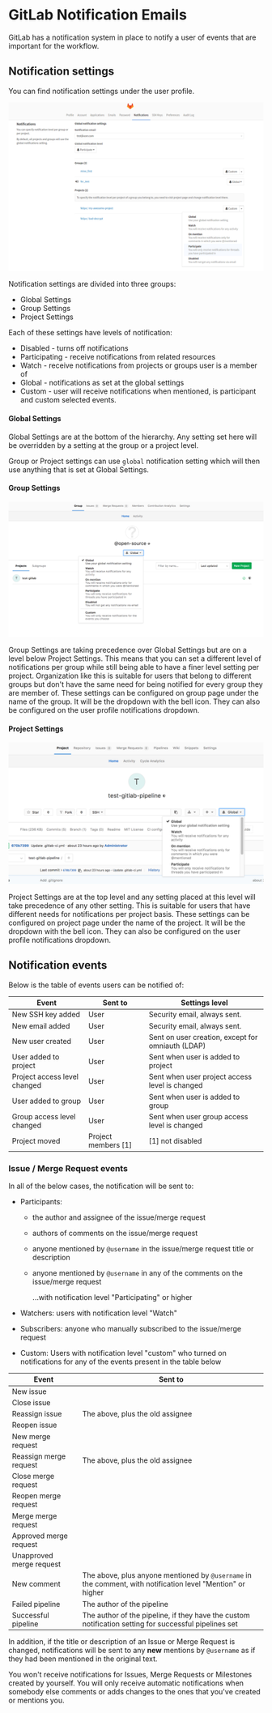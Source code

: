 # GitLab Notification Emails

GitLab has a notification system in place to notify a user of events that are important for the workflow.

## Notification settings

You can find notification settings under the user profile.

![notification settings](img/notification_global_settings.png)

Notification settings are divided into three groups:

* Global Settings
* Group Settings
* Project Settings

Each of these settings have levels of notification:

* Disabled - turns off notifications
* Participating - receive notifications from related resources
* Watch - receive notifications from projects or groups user is a member of
* Global - notifications as set at the global settings
* Custom - user will receive notifications when mentioned, is participant and custom selected events.

#### Global Settings

Global Settings are at the bottom of the hierarchy.
Any setting set here will be overridden by a setting at the group or a project level.

Group or Project settings can use `global` notification setting which will then use
anything that is set at Global Settings.

#### Group Settings

![notification settings](img/notification_group_settings.png)

Group Settings are taking precedence over Global Settings but are on a level below Project Settings.
This means that you can set a different level of notifications per group while still being able
to have a finer level setting per project.
Organization like this is suitable for users that belong to different groups but don't have the
same need for being notified for every group they are member of.
These settings can be configured on group page under the name of the group. It will be the dropdown with the bell icon. They can also be configured on the user profile notifications dropdown.

#### Project Settings

![notification settings](img/notification_project_settings.png)

Project Settings are at the top level and any setting placed at this level will take precedence of any
other setting.
This is suitable for users that have different needs for notifications per project basis.
These settings can be configured on project page under the name of the project. It will be the dropdown with the bell icon. They can also be configured on the user profile notifications dropdown.

## Notification events

Below is the table of events users can be notified of:

| Event                        | Sent to                                                           | Settings level               |
|------------------------------|-------------------------------------------------------------------|------------------------------|
| New SSH key added            | User                                                              | Security email, always sent. |
| New email added              | User                                                              | Security email, always sent. |
| New user created             | User                                                              | Sent on user creation, except for omniauth (LDAP)|
| User added to project        | User                                                              | Sent when user is added to project |
| Project access level changed | User                                                              | Sent when user project access level is changed |
| User added to group          | User                                                              | Sent when user is added to group |
| Group access level changed   | User                                                              | Sent when user group access level is changed |
| Project moved                | Project members [1]                                               | [1] not disabled |

### Issue / Merge Request events

In all of the below cases, the notification will be sent to:
- Participants:
  - the author and assignee of the issue/merge request
  - authors of comments on the issue/merge request
  - anyone mentioned by `@username` in the issue/merge request title or description
  - anyone mentioned by `@username` in any of the comments on the issue/merge request

    ...with notification level "Participating" or higher

- Watchers: users with notification level "Watch"
- Subscribers: anyone who manually subscribed to the issue/merge request
- Custom: Users with notification level "custom" who turned on notifications for any of the events present in the table below

| Event                  | Sent to |
|------------------------|---------|
| New issue              | |
| Close issue            | |
| Reassign issue         | The above, plus the old assignee |
| Reopen issue           | |
| New merge request      | |
| Reassign merge request | The above, plus the old assignee |
| Close merge request    | |
| Reopen merge request   | |
| Merge merge request    | |
| Approved merge request | |
| Unapproved merge request | |
| New comment            | The above, plus anyone mentioned by `@username` in the comment, with notification level "Mention" or higher |
| Failed pipeline        | The author of the pipeline |
| Successful pipeline    | The author of the pipeline, if they have the custom notification setting for successful pipelines set |

In addition, if the title or description of an Issue or Merge Request is
changed, notifications will be sent to any **new** mentions by `@username` as
if they had been mentioned in the original text.

You won't receive notifications for Issues, Merge Requests or Milestones
created by yourself. You will only receive automatic notifications when
somebody else comments or adds changes to the ones that you've created or
mentions you.
